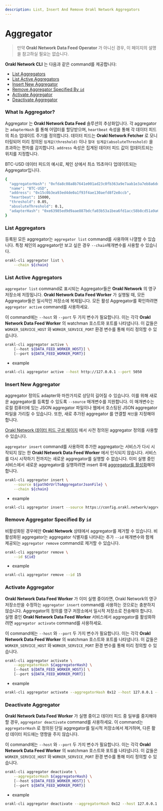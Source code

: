 ```yaml
---
description: List, Insert And Remove Orakl Network Aggregators
---
```


# Aggregator

> 만약 **Orakl Network Data Feed Operator** 가 아니신 경우, 이 페이지의 설명을 참고하실 필요는 없습니다.

**Orakl Network CLI** 는 다음과 같은 command를 제공합니다:

- [List Aggregators](aggregator.md#list-aggregators)
- [List Active Aggregators](aggregator.md#list-active-aggregators)
- [Insert New Aggregator](aggregator.md#insert-new-aggregator)
- [Remove Aggregator Specified By `id`](aggregator.md#remove-aggregator-specified-by-id)
- [Activate Aggregator](aggregator.md#activate-aggregator)
- [Deactivate Aggregator](aggregator.md#deactivate-aggregator)

### What Is Aggregator?

Aggregator 는 **Orakl Network Data Feed** 솔루션의 추상화입니다. 각 aggregator 는 `adapterHash` 를 통해 어댑터를 할당받으며, `heartbeat` 속성을 통해 각 데이터 피드의 최소 업데이트 주기를 정의합니다. 데이터 피드는 **Orakl Network Fetcher** 로 모니터링되어 미리 정의된 `임계값(threshold)` 이나 `절대 임계값(absoluteThreshold)` 을 초과하는 편차를 감지합니다. `address` 속성은 집계된 데이터 피드 값이 업데이트되는 위치를 지정합니다.

BTC-USD 데이터 피드의 예시로, 체인 상에서 최소 15초마다 업데이트되는 Aggregator입니다.

```sh
{
  "aggregatorHash": "0xfda8c08a8b7641e001ad23c0fb363a9e7aab1e3a7eb8a6ddee41deeb7e3ef279",
  "name": "BTC-USD",
  "address": "0x15c0b3ea93ed4de0a1f93f4ae130aefd8f2e8ccb",
  "heartbeat": 15000,
  "threshold": 0.05,
  "absoluteThreshold": 0.1,
  "adapterHash": "0xe63985ed9d9aae887bdcfa03b53a1bea6fd1acc58b8cd51a9a69ede43eac6235"
}
```

### List Aggregators

등록된 모든 aggregator는 `aggregator list` command를 사용하여 나열할 수 있습니다. 특정 체인의 aggregator만 보고 싶은 경우 `--chain`매개변수를 사용할 수 있습니다.

```sh
orakl-cli aggregator list \
    --chain ${chain}
```

### List Active Aggregators

`aggregator list` command로 표시되는 Aggregator들은 **Orakl Network** 의 영구 저장소에 저장됩니다. **Orakl Network Data Feed Worker** 가 실행될 때, 모든 Aggregator들은 일시적인 저장소에 복제됩니다. 모든 활성 Aggregator를 확인하려면 `aggregator active` command를 사용하세요.

이 command에는 `--host` 와 `--port` 두 가지 변수가 필요합니다. 이는 각각 **Orakl Network Data Feed Worker** 의 watchman 호스트와 포트를 나타냅니다. 이 값들은 `WORKER_SERVICE_HOST` 와 `WORKER_SERVICE_PORT` 환경 변수를 통해 미리 정의할 수 있습니다.

```bash
orakl-cli aggregator active \
    [--host ${DATA_FEED_WORKER_HOST}] \
    [--port ${DATA_FEED_WORKER_PORT}]
```

- example

```sh
orakl-cli aggregator active --host http://127.0.0.1 --port 5050
```

### Insert New Aggregator

aggregator 정의도 adapter와 마찬가지로 상당히 길어질 수 있습니다. 이를 위해 새로운 aggregator를 등록할 수 있도록 `--source` 매개변수를 지원합니다. 이 매개변수는 로컬 컴퓨터에 있는 JSON aggregator 파일이나 웹에서 호스팅된 JSON aggregator 파일을 가리킬 수 있습니다. 또한, 새로 추가된 aggregator 를 연결할 `체인`을 지정해야 합니다.

[Orakl Network 데이터 피드 구성 페이지](https://config.orakl.network/) 에서 사전 정의된 aggregator 정의를 사용할 수 있습니다.

`aggregator insert` command를 사용하여 추가한 aggregator는 서비스가 다시 시작되지 않는 한 **Orakl Network Data Feed Worker** 에서 인식되지 않습니다. 서비스를 다시 시작하기 전까지는 새로운 aggregator를 실행할 수 없습니다. 이미 실행 중인 서비스에서 새로운 aggregator를 실행하려면 insert 후에 [aggregator를 활성화](aggregator.md#activate-aggregator)해야 합니다.

```sh
orakl-cli aggregator insert \
    --source ${pathOrUrlToAggregatorJsonFile} \
    --chain ${chain}
```

- example

```sh
orakl-cli aggregator insert --source https://config.orakl.network/aggregator/baobab/atom-usdt.aggregator.json --chain baobab
```

### Remove Aggregator Specified By `id`

비활성화된 경우에만 **Orakl Network** 상태에서 aggregator를 제거할 수 있습니다. 비활성화된 aggregator는 aggregator 식별자를 나타내는 추가 `--id` 매개변수와 함께 제공되는 `aggregator remove` command로 제거할 수 있습니다.

```sh
orakl-cli aggregator remove \
    --id ${id}
```

- example

```sh
orakl-cli aggregator remove --id 15
```

### Activate Aggregator

**Orakl Network Data Feed Worker** 가 이미 실행 중이라면, Orakl Network의 영구 저장소만을 수정하는 `aggregator insert` command를 사용하는 것으로는 충분하지 않습니다. Aggregator의 정의를 영구 저장소에서 일시적 저장소로 전송해야 합니다. 실행 중인 **Orakl Network Data Feed Worker** 서비스에서 aggregator를 활성화하려면 `aggregator activate` command를 사용하세요.

이 command에는 `--host` 와 `--port` 두 가지 변수가 필요합니다. 이는 각각 **Orakl Network Data Feed Worker** 의 watchman 호스트와 포트를 나타냅니다. 이 값들은 `WORKER_SERVICE_HOST` 와 `WORKER_SERVICE_PORT` 환경 변수를 통해 미리 정의할 수 있습니다.

```bash
orakl-cli aggregator activate \
    --aggregatorHash ${aggregatorHash} \
    [--host ${DATA_FEED_WORKER_HOST}] \
    [--port ${DATA_FEED_WORKER_PORT}]
```

- example

```sh
orakl-cli aggregator activate --aggregatorHash 0x12 --host 127.0.0.1 --port 5050
```

### Deactivate Aggregator

**Orakl Network Data Feed Worker** 가 실행 중이고 데이터 피드 중 일부를 중지해야 할 경우, `aggregator deactivate` command를 사용하세요. 이 command는 `aggregatorHash` 로 정의된 단일 aggregator를 일시적 저장소에서 제거하며, 다른 활성 데이터 피드에는 영향을 주지 않습니다.

이 command에는 `--host` 와 `--port` 두 가지 변수가 필요합니다. 이는 각각 **Orakl Network Data Feed Worker** 의 watchman 호스트와 포트를 나타냅니다. 이 값들은 `WORKER_SERVICE_HOST` 와 `WORKER_SERVICE_PORT` 환경 변수를 통해 미리 정의할 수 있습니다.

```bash
orakl-cli aggregator deactivate \
    --aggregatorHash ${aggregatorHash} \
    [--host ${DATA_FEED_WORKER_HOST}] \
    [--port ${DATA_FEED_WORKER_PORT}]
```

- example

```sh
orakl-cli aggregator deactivate --aggregatorHash 0x12 --host 127.0.0.1 --port 5050
```
